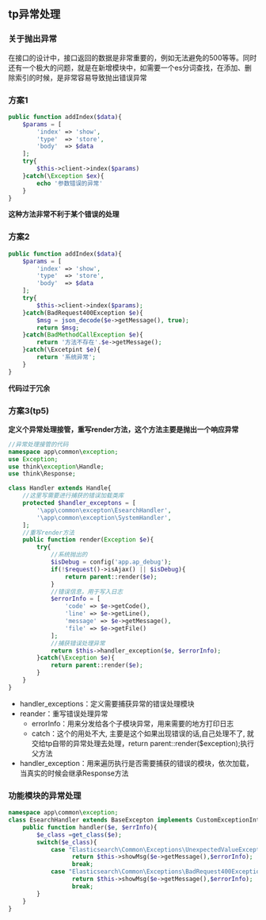 ## tp异常处理

### 关于抛出异常

在接口的设计中，接口返回的数据是非常重要的，例如无法避免的500等等。同时还有一个极大的问题，就是在新增模块中，如需要一个es分词查找，在添加、删除索引的时候，是非常容易导致抛出错误异常

### 方案1

```php
public function addIndex($data){
    $params = [
        'index' => 'show',
        'type'  => 'store',
        'body'  => $data
    ];
    try{
        $this->client->index($params)
    }catch(\Exception $ex){
        echo '参数错误的异常'
    }
}
```

**这种方法非常不利于某个错误的处理**

### 方案2

```php
public function addIndex($data){
    $params = [
        'index' => 'show',
        'type'  => 'store',
        'body'  => $data
    ];
    try{
        $this->client->index($params);
    }catch(BadRequest400Exception $e){
        $msg = json_decode($e->getMessage(), true);
        return $msg;
    }catch(BadMethodCallException $e){
        return '方法不存在'.$e->getMessage();
    }catch(\Excetpint $e){
        return '系统异常';
    }
}
```

**代码过于冗余**

### 方案3(tp5)

**定义个异常处理接管，重写render方法，这个方法主要是抛出一个响应异常**

```php
//异常处理接管的代码
namespace app\common\exception;
use Exception;
use think\exception\Handle;
use think\Response;

class Handler extends Handle{
    //这里写需要进行捕获的错误加载类库
    protected $handler_exceptons = [
        '\app\common\excepton\EsearchHandler',
        '\app\common\exception\SystemHandler',
    ];
    //重写render方法
    public function render(Exception $e){
        try{
            //系统抛出的
            $isDebug = config('app.ap_debug');
            if(!$request()->isAjax() || $isDebug){
                return parent::render($e);
            }
            //错误信息，用于写入日志
            $errorInfo = [
                'code' => $e->getCode(),
                'line' => $e->getLine(),
                'message' => $e->getMessage(),
                'file' => $e->getFile()
            ];
            //捕获错误处理异常
            return $this->handler_exception($e, $errorInfo);
        }catch(\Exception $e){
            return parent::render($e);
        }
    }
}
```

* handler_exceptions：定义需要捕获异常的错误处理模块
* reander：重写错误处理异常
  * errorInfo：用来分发给各个子模块异常，用来需要的地方打印日志
  * catch：这个的用处不大, 主要是这个如果出现错误的话,自己处理不了, 就交给tp自带的异常处理去处理，return parent::render($exception);执行父方法
* handler_exception：用来遍历执行是否需要捕获的错误的模块，依次加载，当真实的时候会继承Response方法

### 功能模块的异常处理

```php
namespace app\common\exception;
class EsearchHandler extends BaseExcepton implements CustomExceptionInterface{
    public function handler($e, $errInfo){
        $e_class =get_class($e);
        switch($e_class){
            case "Elasticsearch\Common\Exceptions\UnexpectedValueException":
                  return $this->showMsg($e->getMessage(),$errorInfo);
                  break;
            case "Elasticsearch\Common\Exceptions\BadRequest400Exception":
                  return $this->showMsg($e->getMessage(),$errorInfo);
                  break;
        }
    }
}
```

